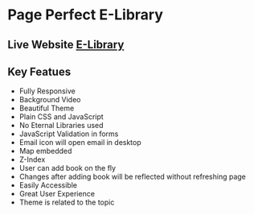 # Page Perfect E-Library

## Live Website [E-Library](https://sachdevajatin04.github.io/)

## Key Featues
- Fully Responsive
- Background Video
- Beautiful Theme
- Plain CSS and JavaScript
- No Eternal Libraries used
- JavaScript Validation in forms
- Email icon will open email in desktop
- Map embedded
- Z-Index
- User can add book on the fly
- Changes after adding book will be reflected without refreshing page
- Easily Accessible
- Great User Experience
- Theme is related to the topic
